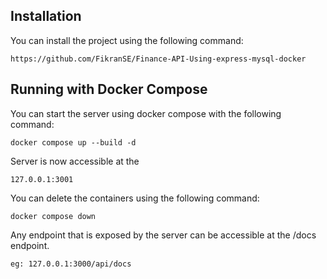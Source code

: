 




## Installation

You can install the project using the following command:

```
https://github.com/FikranSE/Finance-API-Using-express-mysql-docker
```

## Running with Docker Compose

You can start the server using docker compose with the following command:

```
docker compose up --build -d
```

Server is now accessible at the

```
127.0.0.1:3001
```

You can delete the containers using the following command:

```
docker compose down
```



Any endpoint that is exposed by the server can be accessible at the /docs endpoint.

```
eg: 127.0.0.1:3000/api/docs
```

 



